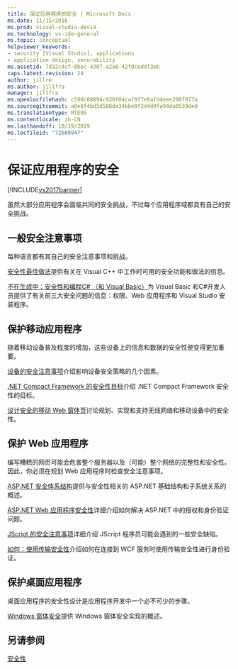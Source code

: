 ```yaml
---
title: 保证应用程序的安全 | Microsoft Docs
ms.date: 11/15/2016
ms.prod: visual-studio-dev14
ms.technology: vs-ide-general
ms.topic: conceptual
helpviewer_keywords:
- security [Visual Studio], applications
- application design, securability
ms.assetid: 7d32c4cf-8bec-4307-a2a8-42f0ceddf3eb
caps.latest.revision: 24
author: jillre
ms.author: jillfra
manager: jillfra
ms.openlocfilehash: c590c88894c930f04caf0f7e8afd4eee298f077a
ms.sourcegitcommit: a8e8f4bd5d508da34bbe9f2d4d9fa94da0539de0
ms.translationtype: MTE95
ms.contentlocale: zh-CN
ms.lasthandoff: 10/19/2019
ms.locfileid: "72669947"
---
```

# <a name="securing-applications"></a>保证应用程序的安全
[!INCLUDE[vs2017banner](../includes/vs2017banner.md)]

虽然大部分应用程序会面临共同的安全挑战，不过每个应用程序域都具有自己的安全挑战。

## <a name="general-security-considerations"></a>一般安全注意事项
 每种语言都有其自己的安全注意事项和挑战。

 [安全性最佳做法](https://msdn.microsoft.com/library/86acaccf-cdb4-4517-bd58-553618e3ec42)提供有关在 Visual C++ 中工作时可用的安全功能和做法的信息。

 [不在生成中：安全性和编程C# （和 Visual Basic）](https://msdn.microsoft.com/227e2863-cf09-4c28-9611-bcd82be5e994)为 Visual Basic 和C#开发人员提供了有关前三大安全问题的信息：权限、Web 应用程序和 Visual Studio 安装程序。

## <a name="securing-mobile-applications"></a>保护移动应用程序
 随着移动设备普及程度的增加，这些设备上的信息和数据的安全性便变得更加重要。

 [设备的安全注意事项](https://msdn.microsoft.com/45fab484-8718-452e-8210-04fda3c6cb87)介绍影响设备安全策略的几个因素。

 [.NET Compact Framework 的安全性目标](https://msdn.microsoft.com/64ac2770-e2bc-40a3-abbf-56c8a2c0e364)介绍 .NET Compact Framework 安全性的目标。

 [设计安全的移动 Web 窗体页](https://msdn.microsoft.com/b69727c1-f81f-4221-a116-8f92f769365f)讨论规划、实现和支持无线网络和移动设备中的安全性。

## <a name="securing-web-applications"></a>保护 Web 应用程序
 编写糟糕的网页可能会危害整个服务器以及（可能）整个网络的完整性和安全性。 因此，你必须在规划 Web 应用程序时检查安全注意事项。

 [ASP.NET 安全体系结构](https://msdn.microsoft.com/library/c34d6f4f-f64d-4697-bd32-02dd2ddf726f)提供与安全性相关的 ASP.NET 基础结构和子系统关系的概述。

 [ASP.NET Web 应用程序安全性](https://msdn.microsoft.com/library/658d0430-1644-4744-b52d-08b0d6fcacb8)详细介绍如何解决 ASP.NET 中的授权和身份验证问题。

 [JScript 的安全注意事项](https://msdn.microsoft.com/8572efc9-071a-472d-a1a4-f0a3b42644c1)详细介绍 JScript 程序员可能会遇到的一些安全缺陷。

 [如何：使用传输安全性](https://msdn.microsoft.com/16210e41-5492-4cc8-9002-7366b1fc7297)介绍如何在连接到 WCF 服务时使用传输安全性进行身份验证。

## <a name="securing-desktop-applications"></a>保护桌面应用程序
 桌面应用程序的安全性设计是应用程序开发中一个必不可少的步骤。

 [Windows 窗体安全](https://msdn.microsoft.com/library/932d438a-5285-46d8-a958-8c93d0ad6cae)提供 Windows 窗体安全实现的概述。

## <a name="see-also"></a>另请参阅
 [安全性](../ide/security-in-visual-studio.md)
